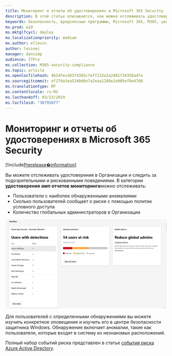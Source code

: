 ```yaml
---
title: Мониторинг и отчеты об удостоверениях в Microsoft 365 Security
description: В этой статье описывается, как можно отслеживать удостоверения в Организации и отслеживать подозрительные или рискованные поведения.
keywords: безопасность, вредоносные программы, Microsoft 365, M365, центр безопасности, монитор, отчет, удостоверение
ms.prod: w10
ms.mktglfcycl: deploy
ms.localizationpriority: medium
ms.author: ellevin
author: levinec
manager: dansimp
audience: ITPro
ms.collection: M365-security-compliance
ms.topic: article
ms.openlocfilehash: 4b2dfec483f4365c7eff132e2a2401734358ad7a
ms.sourcegitcommit: ef27da3ea5340d6e7a2eaa1288e2e005ef8e4788
ms.translationtype: MT
ms.contentlocale: ru-RU
ms.lasthandoff: 03/23/2019
ms.locfileid: "30791877"
---
```

# <a name="monitor-and-report-identities-in-microsoft-365-security"></a>Мониторинг и отчеты об удостоверениях в Microsoft 365 Security

[!include[Prerelease�information](prerelease.md)]

Вы можете отслеживать удостоверения в Организации и следить за подозрительными и рискованными поведениями. В категории **удостоверения** **_амп_ отчетов мониторинга**можно отслеживать:

* Пользователи с наиболее обнаруженными аномалиями
* Сколько пользователей сообщает о риске с помощью политик условного доступа
* Количество глобальных администраторов в Организации

![Категория "удостоверения" на странице "отчеты о _Амп_ мониторинга"](./media/security-docs/identities.png)

Для пользователей с определенными обнаружениями вы можете изучить конкретное оповещение и изучить его в центре безопасности защитника Windows. Обнаружение включает аномалии, такие как пользователи, которые входят в систему из незнакомых расположений.

Полный набор событий риска представлен в статье [события риска Azure Active Directory](https://docs.microsoft.com/azure/active-directory/reports-monitoring/concept-risk-events).
